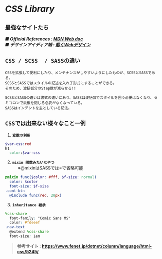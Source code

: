 # ***CSS Library***

## **`最強なサイトたち`**
***■ Official References : [MDN Web doc](https://developer.mozilla.org/ja/docs/Web/CSS)***  
***■ デザインアイディア帳 : [動くWebデザイン](https://coco-factory.jp/ugokuweb/)***

## **`CSS / SCSS  / SASSの違い`**
```
CSSを拡張して便利にしたり、メンテナンスがしやすいようにしたものが、SCSSとSASSである。
SCSSとSASSではスタイルの記述を入れ子形式にすることができる。
そのため、波括弧分のStep数が減らせる!! 

SCSSとSASSの違いは書式の違いにあり、SASSは波括弧でスタイルを囲う必要はなくなり、セミコロンで最後を閉じる必要がなくなっている。
SASSはインデントを主としている記法。
```
## **`CSSでは出来ない様々なこと一例`**

1. **`変数の利用`**
```scss
$var-css:red
h1
  color:$var-css
```
2. **`mixin 関数みたいなやつ`**  
&emsp; ※@mixinはSASSでは=で省略可能
```scss
@mixin func($color: #fff, $f-size: normal)
  color: $color
  font-size: $f-size
.cont-btn
  @include func(red, 20px)
```
3. **`inheritance 継承`**
```scss
%css-share
  font-family: "Comic Sans MS"
  color: #fdeeef
.nav-text
  @extend %css-share
  font-size: 1em
```
> **参考サイト : <https://www.fenet.jp/dotnet/column/language/html-css/5245/>**